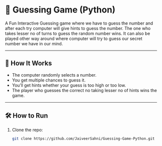 
# 🎯 Guessing Game (Python)
A Fun Interactive Guessing game where we have to guess the number and  after each try computer will give hints to guess the number.
The one who takes lesser no of turns to guess the random number wins. 
It can also be played other way around where computer will try to guess our secret number we have in our mind.

---

## 🚀 How It Works

- The computer randomly selects a number.
- You get multiple chances to guess it.
- You’ll get hints whether your guess is too high or too low.
- The player who guesses the correct no taking lesser no of hints wins the game.

---

## 🛠️ How to Run

1. Clone the repo:
   ```bash
   git clone https://github.com/JaiveerSahni/Guessing-Game-Python.git


